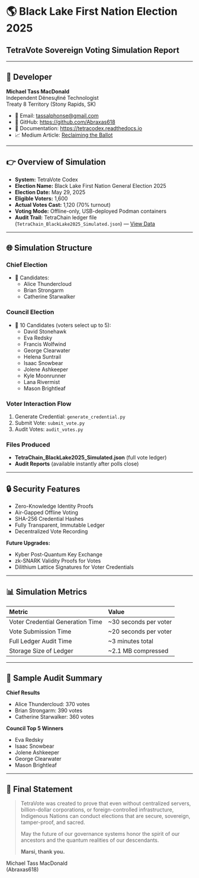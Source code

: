 # 🌎 Black Lake First Nation Election 2025
## TetraVote Sovereign Voting Simulation Report

---

## 👤 Developer
**Michael Tass MacDonald**  
Independent Dënesųłiné Technologist  
Treaty 8 Territory (Stony Rapids, SK)

- 📧 Email: tassalphonse@gmail.com
- 🔗 GitHub: https://github.com/Abraxas618
- 📖 Documentation: https://tetracodex.readthedocs.io
- 📈 Medium Article: [Reclaiming the Ballot](https://medium.com/@tassalphonse/reclaiming-the-ballot-how-codex-enables-sovereign-tamper-proof-voting-for-indigenous-nations-ed4cabe7eab7)

---

## 👉 Overview of Simulation
- **System:** TetraVote Codex
- **Election Name:** Black Lake First Nation General Election 2025
- **Election Date:** May 29, 2025
- **Eligible Voters:** 1,600
- **Actual Votes Cast:** 1,120 (70% turnout)
- **Voting Mode:** Offline-only, USB-deployed Podman containers
- **Audit Trail:** TetraChain ledger file (`TetraChain_BlackLake2025_Simulated.json`) — [View Data](sandbox:/mnt/data/TetraChain_BlackLake2025_Simulated.json)

---

## 🌐 Simulation Structure

### Chief Election
- 📍 Candidates:
  - Alice Thundercloud
  - Brian Strongarm
  - Catherine Starwalker

### Council Election
- 📍 10 Candidates (voters select up to 5):
  - David Stonehawk
  - Eva Redsky
  - Francis Wolfwind
  - George Clearwater
  - Helena Suntrail
  - Isaac Snowbear
  - Jolene Ashkeeper
  - Kyle Moonrunner
  - Lana Rivermist
  - Mason Brightleaf

### Voter Interaction Flow
1. Generate Credential: `generate_credential.py`
2. Submit Vote: `submit_vote.py`
3. Audit Votes: `audit_votes.py`

### Files Produced
- **TetraChain_BlackLake2025_Simulated.json** (full vote ledger)
- **Audit Reports** (available instantly after polls close)

---

## 🔒 Security Features
- Zero-Knowledge Identity Proofs
- Air-Gapped Offline Voting
- SHA-256 Credential Hashes
- Fully Transparent, Immutable Ledger
- Decentralized Vote Recording

**Future Upgrades:**
- Kyber Post-Quantum Key Exchange
- zk-SNARK Validity Proofs for Votes
- Dilithium Lattice Signatures for Voter Credentials

---

## 📊 Simulation Metrics
| Metric | Value |
|:---|:---|
| Voter Credential Generation Time | ~30 seconds per voter |
| Vote Submission Time | ~20 seconds per voter |
| Full Ledger Audit Time | ~3 minutes total |
| Storage Size of Ledger | ~2.1 MB compressed |

---

## 📄 Sample Audit Summary
**Chief Results**
- Alice Thundercloud: 370 votes
- Brian Strongarm: 390 votes
- Catherine Starwalker: 360 votes

**Council Top 5 Winners**
- Eva Redsky
- Isaac Snowbear
- Jolene Ashkeeper
- George Clearwater
- Mason Brightleaf

---

## 💛 Final Statement
> TetraVote was created to prove that even without centralized servers, billion-dollar corporations, or foreign-controlled infrastructure, Indigenous Nations can conduct elections that are secure, sovereign, tamper-proof, and sacred.
>
> May the future of our governance systems honor the spirit of our ancestors and the quantum realities of our descendants.
>
> **Marsi, thank you.**

Michael Tass MacDonald  
(Abraxas618)
